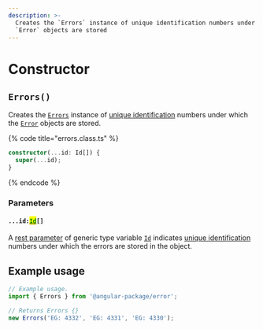 ```yaml
---
description: >-
  Creates the `Errors` instance of unique identification numbers under which the
  `Error` objects are stored
---
```


# Constructor

## `Errors()`

Creates the [`Errors`](broken-reference) instance of [unique identification](../getting-started/basic-concepts.md#unique-identification) numbers under which the [`Error`](broken-reference) objects are stored.

{% code title="errors.class.ts" %}
```typescript
constructor(...id: Id[]) {
  super(...id);
}
```
{% endcode %}

### Parameters

#### `...id:`[<mark style="color:green;">`Id`</mark>](3-generic-type-variables.md#wrap-opening)`[]`

A [rest parameter](https://developer.mozilla.org/en-US/docs/Web/JavaScript/Reference/Functions/rest\_parameters) of generic type variable [`Id`](3-generic-type-variables.md#errors-less-than-id-greater-than) indicates [unique identification](../getting-started/basic-concepts.md#unique-identification) numbers under which the errors are stored in the object.

## Example usage

```typescript
// Example usage.
import { Errors } from '@angular-package/error';

// Returns Errors {}
new Errors('EG: 4332', 'EG: 4331', 'EG: 4330');
```

